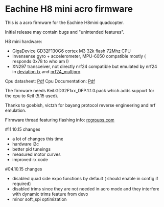 # Eachine H8 mini acro firmware 

This is a acro firmware for the Eachine H8mini quadcopter.

Initial release may contain bugs and "unintended features".

H8 mini hardware:
 * GigaDevice GD32F130G6 cortex M3 32k flash 72Mhz CPU
 * Invensense gyro + accelerometer, MPU-6050 compatible mostly ( responds 0x78 to who am I)
 * XN297 transceiver, not directly nrf24 compatible but emulated by nrf24 in [deviation tx](http://www.deviationtx.com/) and [nrf24_multipro](https://github.com/goebish/nrf24_multipro)

Cpu datasheet: [Pdf](https://app.box.com/s/3zi661iffmit1rwda499wu8vycv03biv) Cpu Documentation: [Pdf](https://app.box.com/s/pehsanvluc40qu8k2036sbjk5ti08y2m)

The firmware needs Keil.GD32F1xx_DFP.1.1.0.pack which adds support for the cpu to Keil (5.15 used).


Thanks to goebish, victzh for bayang protocol reverse engineering and nrf emulation.

Firmware thread featuring flashing info: [rcgroups.com](http://www.rcgroups.com/forums/showthread.php?t=2512604)


#11.10.15 changes
* a lot of changes this time
* hardware i2c
* better pid tuneings
* measured motor curves
* improved rx code

#04.10.15 changes

* disabled quad side expo functions by default ( should enable in config if required)
* disabled trims since they are not needed in acro mode and they interfere with dynamic trims feature from devo
* minor soft_spi optimization
